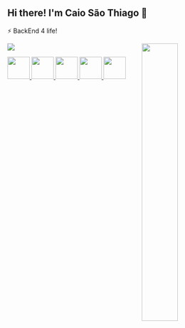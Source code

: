 ## Hi there! I'm Caio São Thiago 👋

⚡ BackEnd 4 life!
  <a href="https://github.com/CaioSTAM">  

   <img align="right" width="40%" src="https://github-readme-stats.vercel.app/api/top-langs/?username=CaioSTAM&hide_progress=true&theme=dark">
   
  <picture> 
  <source
    srcset="https://github-readme-stats.vercel.app/api?username=CaioSTAM&show_icons=true&theme=dark"
    media="(prefers-color-scheme: dark)"
  />
  <source
    srcset="https://github-readme-stats.vercel.app/api?username=CaioSTAM&show_icons=true"
    media="(prefers-color-scheme: light), (prefers-color-scheme: no-preference)"
  />
  <img src="https://github-readme-stats.vercel.app/api?username=CaioSTAM&show_icons=true" />
</picture>

<img height="50" src="https://cdn.jsdelivr.net/gh/devicons/devicon@latest/icons/c/c-original.svg" /> <img height="50" src="https://cdn.jsdelivr.net/gh/devicons/devicon@latest/icons/cplusplus/cplusplus-original.svg" /> <img height="50" src="https://cdn.jsdelivr.net/gh/devicons/devicon@latest/icons/java/java-original-wordmark.svg" /> <img height="50" src="https://cdn.jsdelivr.net/gh/devicons/devicon@latest/icons/python/python-original.svg" /> <img height="50" src="https://cdn.jsdelivr.net/gh/devicons/devicon@latest/icons/mysql/mysql-original-wordmark.svg" />


 






